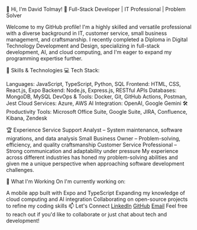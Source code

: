 👋 Hi, I'm David Tolmay!
🎯 Full-Stack Developer | IT Professional | Problem Solver

Welcome to my GitHub profile! I'm a highly skilled and versatile professional with a diverse background in IT, customer service, small business management, and craftsmanship. I recently completed a Diploma in Digital Technology Development and Design, specializing in full-stack development, AI, and cloud computing, and I'm eager to expand my programming expertise further.

🚀 Skills & Technologies
💻 Tech Stack:

Languages: JavaScript, TypeScript, Python, SQL
Frontend: HTML, CSS, React.js, Expo
Backend: Node.js, Express.js, RESTful APIs
Databases: MongoDB, MySQL
DevOps & Tools: Docker, Git, GitHub Actions, Postman, Jest
Cloud Services: Azure, AWS
AI Integration: OpenAI, Google Gemini
🛠 Productivity Tools:
Microsoft Office Suite, Google Suite, JIRA, Confluence, Kibana, Zendesk

🏆 Experience
Service Support Analyst – System maintenance, software migrations, and data analysis
Small Business Owner – Problem-solving, efficiency, and quality craftsmanship
Customer Service Professional – Strong communication and adaptability under pressure
My experience across different industries has honed my problem-solving abilities and given me a unique perspective when approaching software development challenges.

🎯 What I'm Working On
I'm currently working on:

A mobile app built with Expo and TypeScript
Expanding my knowledge of cloud computing and AI integration
Collaborating on open-source projects to refine my coding skills
📫 Let's Connect
[LinkedIn](www.linkedin.com/in/david-tolmay)
[GitHub](www.github.com/Piro2maniC)
[Email](davidtolmay@gmail.com)
Feel free to reach out if you'd like to collaborate or just chat about tech and development!
